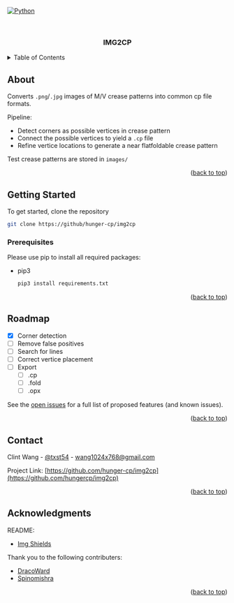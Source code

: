 <!-- Improved compatibility of back to top link: See: https://github.com/othneildrew/Best-README-Template/pull/73 -->
<a name="readme-top"></a>
<!--
*** Thanks for checking out the Best-README-Template. If you have a suggestion
*** that would make this better, please fork the repo and create a pull request
*** or simply open an issue with the tag "enhancement".
*** Don't forget to give the project a star!
*** Thanks again! Now go create something AMAZING! :D
-->



<!-- PROJECT SHIELDS -->
<!--
*** I'm using markdown "reference style" links for readability.
*** Reference links are enclosed in brackets [ ] instead of parentheses ( ).
*** See the bottom of this document for the declaration of the reference variables
*** for contributors-url, forks-url, etc. This is an optional, concise syntax you may use.
*** https://www.markdownguide.org/basic-syntax/#reference-style-links
-->
<!--[![Contributors][contributors-shield]][contributors-url]
[![Forks][forks-shield]][forks-url]
[![Stargazers][stars-shield]][stars-url]
[![Issues][issues-shield]][issues-url]
[![MIT License][license-shield]][license-url]
[![LinkedIn][linkedin-shield]][linkedin-url]-->

[![Python][Python]][Python-url]

<!-- PROJECT LOGO -->
<br />
<div align="center">

  <h3 align="center">IMG2CP</h3>
</div>



<!-- TABLE OF CONTENTS -->
<details>
  <summary>Table of Contents</summary>
  <ol>
    <a href="#about-the-project">About The Project</a>
    <li>
      <a href="#getting-started">Getting Started</a>
      <ul>
        <li><a href="#prerequisites">Prerequisites</a></li>
      </ul>
    </li>
    <li><a href="#roadmap">Roadmap</a></li>
    <li><a href="#contact">Contact</a></li>
    <li><a href="#acknowledgments">Acknowledgments</a></li>
  </ol>
</details>



<!-- ABOUT THE PROJECT -->
## About

<!--[![Product Name Screen Shot][product-screenshot]](https://example.com) -->

Converts `.png`/`.jpg` images of M/V crease patterns into common cp file formats. 

Pipeline: 
* Detect corners as possible vertices in crease pattern
* Connect the possible vertices to yield a `.cp` file
* Refine vertice locations to generate a near flatfoldable crease pattern

Test crease patterns are stored in `images/`

<p align="right">(<a href="#readme-top">back to top</a>)</p>


<!-- GETTING STARTED -->
## Getting Started

To get started, clone the repository
```sh
git clone https://github/hunger-cp/img2cp
```

### Prerequisites

Please use pip to install all required packages:
* pip3
  ```sh
  pip3 install requirements.txt
  ```

<p align="right">(<a href="#readme-top">back to top</a>)</p>


<!-- ROADMAP -->
## Roadmap

- [x] Corner detection
- [ ] Remove false positives
- [ ] Search for lines
- [ ] Correct vertice placement
- [ ] Export
    - [ ] .cp
    - [ ] .fold
    - [ ] .opx

See the [open issues](https://github.com/hunger-cp/img2cp/issues) for a full list of proposed features (and known issues).

<p align="right">(<a href="#readme-top">back to top</a>)</p>


<!-- CONTACT -->
## Contact

Clint Wang - [@txst54](https://github.com/txst54) - wang1024x768@gmail.com

Project Link: [https://github.com/hunger-cp/img2cp](https://github.com/hungercp/img2cp)

<p align="right">(<a href="#readme-top">back to top</a>)</p>



<!-- ACKNOWLEDGMENTS -->
## Acknowledgments


README: 
* [Img Shields](https://shields.io)


Thank you to the following contributers: 
* [DracoWard](https://github.com/DracoWard)
* [Spinomishra](https://github.com/spinomishra)

<p align="right">(<a href="#readme-top">back to top</a>)</p>



<!-- MARKDOWN LINKS & IMAGES -->
<!-- https://www.markdownguide.org/basic-syntax/#reference-style-links -->
[contributors-shield]: https://img.shields.io/github/contributors/hunger-cp/img2cp.svg?style=for-the-badge
[contributors-url]: https://github.com/othneildrew/Best-README-Template/graphs/contributors
[forks-shield]: https://img.shields.io/github/forks/othneildrew/Best-README-Template.svg?style=for-the-badge
[forks-url]: https://github.com/othneildrew/Best-README-Template/network/members
[stars-shield]: https://img.shields.io/github/stars/othneildrew/Best-README-Template.svg?style=for-the-badge
[stars-url]: https://github.com/othneildrew/Best-README-Template/stargazers
[issues-shield]: https://img.shields.io/github/issues/othneildrew/Best-README-Template.svg?style=for-the-badge
[issues-url]: https://github.com/othneildrew/Best-README-Template/issues
[license-shield]: https://img.shields.io/github/license/othneildrew/Best-README-Template.svg?style=for-the-badge
[license-url]: https://github.com/othneildrew/Best-README-Template/blob/master/LICENSE.txt
[linkedin-shield]: https://img.shields.io/badge/-LinkedIn-black.svg?style=for-the-badge&logo=linkedin&colorB=555
[linkedin-url]: https://linkedin.com/in/othneildrew
[product-screenshot]: images/screenshot.png
[Python]: https://img.shields.io/badge/python-3.6-blue?style=for-the-badge&logo=python&logoColor=white
[Python-url]: https://python.org/
[Next.js]: https://img.shields.io/badge/next.js-000000?style=for-the-badge&logo=nextdotjs&logoColor=white
[Next-url]: https://nextjs.org/
[React.js]: https://img.shields.io/badge/React-20232A?style=for-the-badge&logo=react&logoColor=61DAFB
[React-url]: https://reactjs.org/
[Vue.js]: https://img.shields.io/badge/Vue.js-35495E?style=for-the-badge&logo=vuedotjs&logoColor=4FC08D
[Vue-url]: https://vuejs.org/
[Angular.io]: https://img.shields.io/badge/Angular-DD0031?style=for-the-badge&logo=angular&logoColor=white
[Angular-url]: https://angular.io/
[Svelte.dev]: https://img.shields.io/badge/Svelte-4A4A55?style=for-the-badge&logo=svelte&logoColor=FF3E00
[Svelte-url]: https://svelte.dev/
[Laravel.com]: https://img.shields.io/badge/Laravel-FF2D20?style=for-the-badge&logo=laravel&logoColor=white
[Laravel-url]: https://laravel.com
[Bootstrap.com]: https://img.shields.io/badge/Bootstrap-563D7C?style=for-the-badge&logo=bootstrap&logoColor=white
[Bootstrap-url]: https://getbootstrap.com
[JQuery.com]: https://img.shields.io/badge/jQuery-0769AD?style=for-the-badge&logo=jquery&logoColor=white
[JQuery-url]: https://jquery.com 

 
